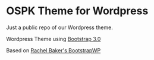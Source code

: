 OSPK Theme for Wordpress
============

Just a public repo of our Wordpress theme.

Wordpress Theme using [Bootstrap 3.0][1]

Based on [Rachel Baker's BootstrapWP][2]

[1]: http://getbootstrap.com/
[2]: http://bootstrapwp.rachelbaker.me/
